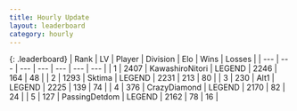 ```yaml
---
title: Hourly Update
layout: leaderboard
category: hourly
---
```


{: .leaderboard}
| Rank | LV | Player | Division | Elo | Wins | Losses |
| --- | --- | --- | --- | --- | --- | --- |
| <span data-change="0">1</span> | 2407 | <span title="ID: 164871">KawashiroNitori</span> | LEGEND | <span data-change="0">2246</span> | <span data-change="0">164</span> | <span data-change="0">48</span> |
| <span data-change="0">2</span> | 1293 | <span title="ID: 353063">Sktima</span> | LEGEND | <span data-change="-5">2231</span> | <span data-change="5">213</span> | <span data-change="2">80</span> |
| <span data-change="0">3</span> | 230 | <span title="ID: 443550">Alt1</span> | LEGEND | <span data-change="0">2225</span> | <span data-change="0">139</span> | <span data-change="0">74</span> |
| <span data-change="1">4</span> | 376 | <span title="ID: 202316">CrazyDiamond</span> | LEGEND | <span data-change="26">2170</span> | <span data-change="5">82</span> | <span data-change="1">24</span> |
| <span data-change="-1">5</span> | 127 | <span title="ID: 454837">PassingDetdom</span> | LEGEND | <span data-change="0">2162</span> | <span data-change="0">78</span> | <span data-change="0">16</span> |